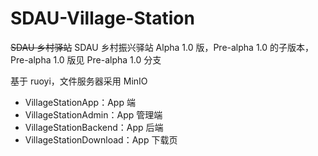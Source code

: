 # SDAU-Village-Station

~~SDAU 乡村驿站~~ SDAU 乡村振兴驿站 Alpha 1.0 版，Pre-alpha 1.0 的子版本，Pre-alpha 1.0 版见 Pre-alpha 1.0 分支

基于 ruoyi，文件服务器采用 MinIO

- VillageStationApp：App 端
- VillageStationAdmin：App 管理端
- VillageStationBackend：App 后端
- VillageStationDownload：App 下载页
